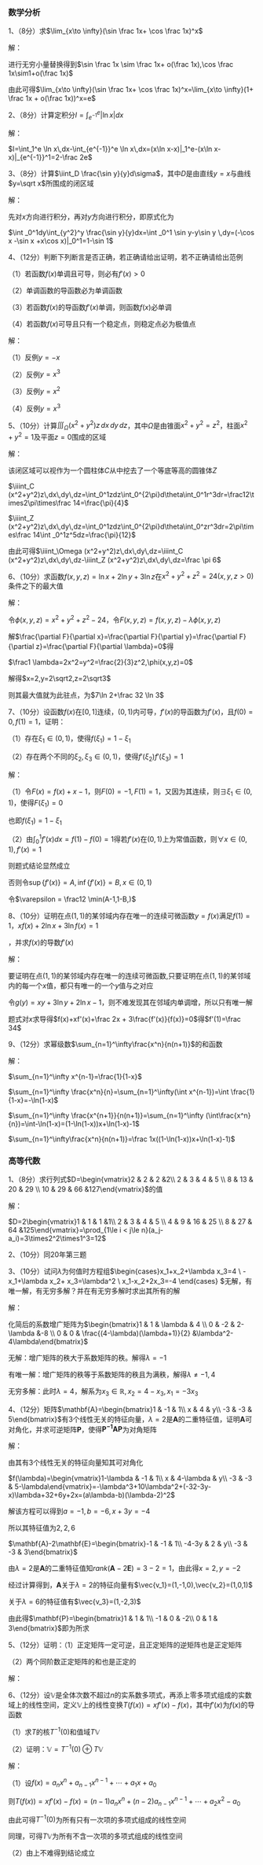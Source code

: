 ### 数学分析

1、（8分）求$\lim_{x\to \infty}(\sin \frac 1x+ \cos \frac 1x)^x$

解：

进行无穷小量替换得到$\sin \frac 1x \sim \frac 1x+ o(\frac 1x),\cos \frac 1x\sim1+o(\frac 1x)$

由此可得$\lim_{x\to \infty}(\sin \frac 1x+ \cos \frac 1x)^x=\lim_{x\to \infty}(1+ \frac 1x + o(\frac 1x))^x=e$



2、（8分）计算定积分$I=\int_{e^{-1}}^e |\ln x|dx$

解：

$I=\int_1^e \ln x\,dx-\int_{e^{-1}}^e \ln x\,dx=(x\ln x-x)|_1^e-(x\ln x-x)|_{e^{-1}}^1=2-\frac 2e$



3、（8分）计算$\iint_D \frac{\sin y}{y}d\sigma$，其中$D$是由直线$y=x$与曲线$y=\sqrt x$所围成的闭区域

解：

先对$x$方向进行积分，再对$y$方向进行积分，即原式化为

$\int _0^1dy\int_{y^2}^y \frac{\sin y}{y}dx=\int _0^1 \sin y-y\sin y \,dy=(-\cos x -\sin x +x\cos x)|_0^1=1-\sin 1$



4、（12分）判断下列断言是否正确，若正确请给出证明，若不正确请给出范例

（1）若函数$f(x)$单调且可导，则必有$f'(x)>0$

（2）单调函数的导函数必为单调函数

（3）若函数$f(x)$的导函数$f'(x)$单调，则函数$f(x)$必单调

（4）若函数$f(x)$可导且只有一个稳定点，则稳定点必为极值点

解：

（1）反例$y=-x$

（2）反例$y=x^3$

（3）反例$y=x^2$

（4）反例$y=x^3$



5、（10分）计算$\iiint_\Omega (x^2+y^2)z\,dx\,dy\,dz$，其中$\Omega$是由锥面$x^2+y^2=z^2$，柱面$x^2+y^2=1$及平面$z=0$围成的区域

解：

该闭区域可以视作为一个圆柱体$C$从中挖去了一个等底等高的圆锥体$Z$

$\iiint_C (x^2+y^2)z\,dx\,dy\,dz=\int_0^1zdz\int_0^{2\pi}d\theta\int_0^1r^3dr=\frac12\times2\pi\times\frac 14=\frac{\pi}{4}$

$\iiint_Z (x^2+y^2)z\,dx\,dy\,dz=\int_0^1zdz\int_0^{2\pi}d\theta\int_0^zr^3dr=2\pi\times\frac 14\int _0^1z^5dz=\frac{\pi}{12}$

由此可得$\iiint_\Omega (x^2+y^2)z\,dx\,dy\,dz=\iiint_C (x^2+y^2)z\,dx\,dy\,dz-\iiint_Z (x^2+y^2)z\,dx\,dy\,dz=\frac \pi 6$



6、（10分）求函数$f(x,y,z)=\ln x+ 2 \ln y + 3 \ln z$在$x^2+y^2+z^2=24(x,y,z>0)$条件之下的最大值

解：

令$\phi(x,y,z)=x^2+y^2+z^2-24$，令$F(x,y,z)=f(x,y,z)-\lambda\phi(x,y,z)$

解$\frac{\partial F}{\partial x}=\frac{\partial F}{\partial y}=\frac{\partial F}{\partial z}=\frac{\partial F}{\partial \lambda}=0$得

$\frac1 \lambda=2x^2=y^2=\frac{2}{3}z^2,\phi(x,y,z)=0$

解得$x=2,y=2\sqrt2,z=2\sqrt3$

则其最大值就为此驻点，为$7\ln 2+\frac 32 \ln 3$



7、（10分）设函数$f(x)$在$[0,1]$连续，$(0,1)$内可导，$f'(x)$的导函数为$f'(x)$，且$f(0)=0,f(1)=1$，证明：

（1）存在$\xi_1\in(0,1)$，使得$f(\xi_1)=1-\xi_1$

（2）存在两个不同的$\xi_2,\xi_3\in(0,1)$，使得$f'(\xi_2)f'(\xi_3)=1$

解：

（1）令$F(x)=f(x)+x-1$，则$F(0)=-1,F(1)=1$，又因为其连续，则$\exists \xi_1\in(0,1)$，使得$F(\xi_1)=0$

也即$f(\xi_1)=1-\xi_1$

（2）由$\int_0^1f'(x)dx=f(1)-f(0)=1$得若$f'(x)$在$(0,1)$上为常值函数，则$\forall x\in(0,1),f'(x)=1$

则题式结论显然成立

否则令$\sup \{f'(x)\}=A,\inf \{f'(x)\}=B,x\in(0,1)$

令$\varepsilon = \frac12 \min(A-1,1-B,)$



8、（10分）证明在点$(1,1)$的某邻域内存在唯一的连续可微函数$y=f(x)$满足$f(1)=1$，$xf(x)+2\ln x+3\ln f(x)=1$

，并求$f(x)$的导数$f'(x)$

解：

要证明在点$(1,1)$的某邻域内存在唯一的连续可微函数,只要证明在点$(1,1)$的某邻域内的每一个$x$值，都只有唯一的一个$y$值与之对应

令$g(y)=xy+3\ln y+2\ln x -1$，则不难发现其在邻域内单调增，所以只有唯一解

题式对$x$求导得$f(x)+xf'(x)+\frac 2x + 3\frac{f'(x)}{f(x)}=0$得$f'(1)=\frac 34$



9、（12分）求幂级数$\sum_{n=1}^\infty\frac{x^n}{n(n+1)}$的和函数

解：

$\sum_{n=1}^\infty x^{n-1}=\frac{1}{1-x}$

$\sum_{n=1}^\infty \frac{x^n}{n}=\sum_{n=1}^\infty(\int x^{n-1})=\int \frac{1}{1-x}=-\ln(1-x)$

$\sum_{n=1}^\infty \frac{x^{n+1}}{n(n+1)}=\sum_{n=1}^\infty (\int\frac{x^n}{n})=\int-\ln(1-x)=(1-\ln(1-x))x+\ln(1-x)-1$

$\sum_{n=1}^\infty\frac{x^n}{n(n+1)}=\frac 1x((1-\ln(1-x))x+\ln(1-x)-1)$



### 高等代数

1、（8分）求行列式$D=\begin{vmatrix}2 & 2 & 2 &2\\ 2 & 3 & 4 & 5 \\ 8 & 13 & 20 & 29 \\ 10 & 29 & 66 &127\end{vmatrix}$的值

解：

$D=2\begin{vmatrix}1 & 1 & 1 &1\\ 2 & 3 & 4 & 5 \\ 4 & 9 & 16 & 25 \\ 8 & 27 & 64 &125\end{vmatrix}=\prod_{1\le i < j\le n}(a_j-a_i)=3\times2^2\times1^3=12$



2、（10分）同20年第三题



3、（10分）试问$\lambda$为何值时方程组$\begin{cases}x_1+x_2+\lambda x_3=4 \\ -x_1+\lambda x_2+ x_3=\lambda^2 \\ x_1-x_2+2x_3=-4 \end{cases} $无解，有唯一解，有无穷多解？并在有无穷多解时求出其所有的解

解：

化简后的系数增广矩阵为$\begin{bmatrix}1 & 1 & \lambda & 4 \\ 0 & -2 & 2-\lambda &-8 \\ 0 & 0 & \frac{(4-\lambda)(\lambda+1)}{2} &\lambda^2-4\lambda\end{bmatrix}$

无解：增广矩阵的秩大于系数矩阵的秩。解得$\lambda=-1$

有唯一解：增广矩阵的秩等于系数矩阵的秩且为满秩，解得$\lambda\ne-1,4$

无穷多解：此时$\lambda=4$，解系为$x_3\in\mathbb{R},x_2=4-x_3,x_1=-3x_3$



4、（12分）矩阵$\mathbf{A}=\begin{bmatrix}1 & -1 & 1\\ x & 4 & y\\ -3 & -3 & 5\end{bmatrix}$有3个线性无关的特征向量，$\lambda=2$是$\mathbf{A}$的二重特征值，证明$\mathbf{A}$可对角化，并求可逆矩阵$\mathbf{P}$，使得$\mathbf{P^{-1}AP}$为对角矩阵

解：

由其有3个线性无关的特征向量知其可对角化

$f(\lambda)=\begin{vmatrix}1-\lambda & -1 & 1\\ x & 4-\lambda & y\\ -3 & -3 & 5-\lambda\end{vmatrix}=-\lambda^3+10\lambda^2+(-32-3y-x)\lambda+32+6y+2x=(a\lambda-b)(\lambda-2)^2$

解该方程可以得到$a=-1,b=-6,x+3y=-4$

所以其特征值为$2,2,6$

$\mathbf{A}-2\mathbf{E}=\begin{bmatrix}-1 & -1 & 1\\ -4-3y & 2 & y\\ -3 & -3 & 3\end{bmatrix}$

由$\lambda=2$是$\mathbf{A}$的二重特征值知$rank (\mathbf{A}-2\mathbf{E})=3-2=1$，由此得$x=2,y=-2$

经过计算得到，$\mathbf{A}$关于$\lambda=2$的特征向量有$\vec{v_1}=(1,-1,0),\vec{v_2}=(1,0,1)$

关于$\lambda=6$的特征值有$\vec{v_3}=(1,-2,3)$

由此得$\mathbf{P}=\begin{bmatrix}1 & 1 & 1\\ -1 & 0 & -2\\ 0 & 1 & 3\end{bmatrix}$即为所求



5、（12分）证明：（1）正定矩阵一定可逆，且正定矩阵的逆矩阵也是正定矩阵

（2）两个同阶数正定矩阵的和也是正定的

解：



6、（12分）设$\mathbb{V}$是全体次数不超过$n$的实系数多项式，再添上零多项式组成的实数域上的线性空间，定义$\mathbb{V}$上的线性变换$T(f(x))=xf'(x)-f(x)$，其中$f'(x)$为$f(x)$的导函数

（1）求$T$的核$T^{-1}(0)$和值域$T\mathbb{V}$

（2）证明：$\mathbb{V}=T^{-1}(0)\oplus T\mathbb{V}$

解：

（1）设$f(x)=a_nx^n+a_{n-1}x^{n-1}+\cdots+a_1x+a_0$

则$T(f(x))=xf'(x)-f(x)=(n-1)a_nx^n+(n-2)a_{n-1}x^{n-1}+\cdots+a_2x^2-a_0$

由此可得$T^{-1}(0)$为所有只有一次项的多项式组成的线性空间

同理，可得$T\mathbb{V}$为所有不含一次项的多项式组成的线性空间

（2）由上不难得到结论成立